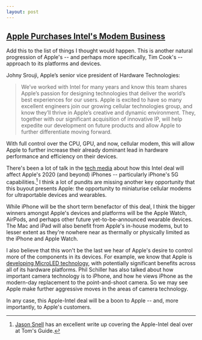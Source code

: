 ```yaml
---
layout: post
---
```

## [Apple Purchases Intel's Modem Business](https://www.apple.com/newsroom/2019/07/apple-to-acquire-the-majority-of-intels-smartphone-modem-business/)

Add this to the list of things I thought would happen. This is another natural progression of Apple's -- and perhaps more specifically, Tim Cook's -- approach to its platforms and devices.

Johny Srouji, Apple’s senior vice president of Hardware Technologies:
>We’ve worked with Intel for many years and know this team shares Apple’s passion for designing technologies that deliver the world’s best experiences for our users. Apple is excited to have so many excellent engineers join our growing cellular technologies group, and know they’ll thrive in Apple’s creative and dynamic environment. They, together with our significant acquisition of innovative IP, will help expedite our development on future products and allow Apple to further differentiate moving forward.

With full control over the CPU, GPU, and now, cellular modem, this will allow Apple to further increase their already dominant lead in hardware performance and efficiency on their devices.

There's been a lot of talk in the [tech media](https://www.anandtech.com/show/14676/apple-to-buy-bulk-of-intels-smartphone-modem-business) about how this Intel deal will affect Apple's 2020 (and beyond) iPhones -- particularly iPhone's 5G capabilities.[^1] I think a lot of pundits are missing another key opportunity that this buyout presents Apple: the opportunity to miniaturise cellular modems for ultraportable devices and wearables.

While iPhone will be the short term benefactor of this deal, I think the bigger winners amongst Apple's devices and platforms will be the Apple Watch, AirPods, and perhaps other future yet-to-be-announced wearable devices. The Mac and iPad will also benefit from Apple's in-house modems, but to lesser extent as they're nowhere near as thermally or physically limited as the iPhone and Apple Watch.

I also believe that this won't be the last we hear of Apple's desire to control more of the components in its devices. For example, we know that Apple is [developing MicroLED technology](https://www.bloomberg.com/news/articles/2018-03-19/apple-is-said-to-develop-displays-to-replace-samsung-screens), with potentially significant benefits across all of its hardware platforms. Phil Schiller has also talked about how important camera technology is to iPhone, and how he views iPhone as the modern-day replacement to the point-and-shoot camera. So we may see Apple make further aggressive moves in the areas of camera technology.

In any case, this Apple-Intel deal will be a boon to Apple -- and, more importantly, to Apple's customers.

[^1]: [Jason Snell](https://www.tomsguide.com/opinion/heres-why-apple-is-spending-dollar1-billion-to-buy-intels-modems) has an excellent write up covering the Apple-Intel deal over at Tom's Guide.
